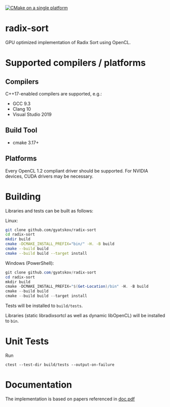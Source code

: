 [![CMake on a single platform](https://github.com/gyatskov/radix-sort/actions/workflows/cmake-single-platform.yml/badge.svg)](https://github.com/gyatskov/radix-sort/actions/workflows/cmake-single-platform.yml)
# radix-sort #
GPU optimized implementation of Radix Sort using OpenCL.

# Supported compilers / platforms #
## Compilers ##
C++17-enabled compilers are supported, e.g.:

 * GCC 9.3
 * Clang 10
 * Visual Studio 2019

## Build Tool ##
 
 * cmake 3.17+

## Platforms ##
Every OpenCL 1.2 compliant driver should be supported. For NVIDIA devices, CUDA drivers may be necessary.

# Building #
Libraries and tests can be built as follows:

Linux:
```bash
git clone github.com/gyatskov/radix-sort
cd radix-sort
mkdir build
cmake -DCMAKE_INSTALL_PREFIX="bin/" -H. -B build
cmake --build build
cmake --build build --target install
```

Windows (PowerShell):
```powershell
git clone github.com/gyatskov/radix-sort
cd radix-sort
mkdir build
cmake -DCMAKE_INSTALL_PREFIX="$(Get-Location)/bin" -H. -B build
cmake --build build
cmake --build build --target install
```

Tests will be installed to `build/tests`.

Libraries (static libradixsortcl as well as dynamic libOpenCL) will be installed to `bin`.

# Unit Tests #
Run
```
ctest --test-dir build/tests --output-on-failure
```

# Documentation #
The implementation is based on papers referenced in [doc.pdf](doc/doc.pdf)
